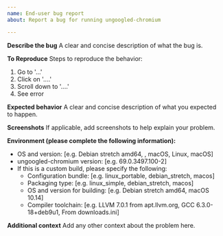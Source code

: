 ```yaml
---
name: End-user bug report
about: Report a bug for running ungoogled-chromium

---
```


**Describe the bug**
A clear and concise description of what the bug is.

**To Reproduce**
Steps to reproduce the behavior:
1. Go to '...'
2. Click on '....'
3. Scroll down to '....'
4. See error

**Expected behavior**
A clear and concise description of what you expected to happen.

**Screenshots**
If applicable, add screenshots to help explain your problem.

**Environment (please complete the following information):**
 - OS and version: [e.g. Debian stretch amd64, , macOS, Linux, macOS]
 - ungoogled-chromium version: [e.g. 69.0.3497.100-2]
 - If this is a custom build, please specify the following:
    - Configuration bundle: [e.g. linux_portable, debian_stretch, macos]
    - Packaging type: [e.g. linux_simple, debian_stretch, macos]
    - OS and version for building: [e.g. Debian stretch amd64, macOS 10.14]
    - Compiler toolchain: [e.g. LLVM 7.0.1 from apt.llvm.org, GCC 6.3.0-18+deb9u1, From downloads.ini]

**Additional context**
Add any other context about the problem here.

